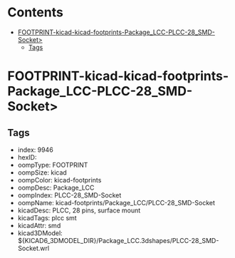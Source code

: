 



Contents
========

* [FOOTPRINT-kicad-kicad-footprints-Package_LCC-PLCC-28_SMD-Socket>](#footprint-kicad-kicad-footprints-package_lcc-plcc-28_smd-socket)
	* [Tags](#tags)

# FOOTPRINT-kicad-kicad-footprints-Package_LCC-PLCC-28_SMD-Socket>

## Tags

- index: 9946
- hexID: 
- oompType: FOOTPRINT
- oompSize: kicad
- oompColor: kicad-footprints
- oompDesc: Package_LCC
- oompIndex: PLCC-28_SMD-Socket
- oompName: kicad-footprints/Package_LCC/PLCC-28_SMD-Socket
- kicadDesc: PLCC, 28 pins, surface mount
- kicadTags: plcc smt
- kicadAttr: smd
- kicad3DModel: ${KICAD6_3DMODEL_DIR}/Package_LCC.3dshapes/PLCC-28_SMD-Socket.wrl
